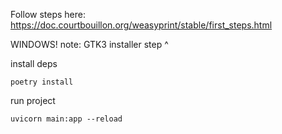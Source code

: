 Follow steps here:
https://doc.courtbouillon.org/weasyprint/stable/first_steps.html

WINDOWS! note: GTK3 installer step ^

install deps
```shell
poetry install
```

run project
```shell
uvicorn main:app --reload
```